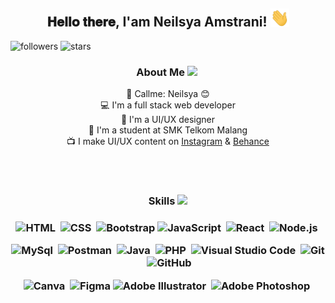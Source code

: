 <div align="center">

  
<h2> 𝐇𝐞𝐥𝐥𝐨 𝐭𝐡𝐞𝐫𝐞, I'am Neilsya Amstrani! <img src="https://github.com/ABSphreak/ABSphreak/blob/master/gifs/Hi.gif" width="30px"></h2>
</div>

![followers](https://img.shields.io/github/followers/Neilsya29RPL?style=social)
![stars](https://img.shields.io/github/stars/Neilsya29RPL?style=social)

<!--
**Neilsya29RPL/Neilsya29RPL** is a ✨ _special_ ✨ repository because its `README.md` (this file) appears on your GitHub profile.

Here are some ideas to get you started:

- 🔭 I’m currently working on ...
- 🌱 I’m currently learning ...
- 👯 I’m looking to collaborate on ...
- 🤔 I’m looking for help with ...
- 💬 Ask me about ...
- 📫 How to reach me: ...
- 😄 Pronouns: ...
- ⚡ Fun fact: ...
-->

<div align="center">

<h3>About Me <img src="https://media.giphy.com/media/iY8CRBdQXODJSCERIr/giphy.gif" width="30px">&nbsp;</h3>

🧕 Callme: Neilsya 😊 <br>
💻 I'm a full stack web developer <br>
🎨 I'm a UI/UX designer <br>
🏫 I'm a student at SMK Telkom Malang <br>
📺 I make UI/UX content on [Instagram](https://www.instagram.com/desainuiux_/) & [Behance](https://www.behance.net/neilsyaamstrani/projects) <br>
 </div>
 
 <br><br>
 
 <div align="center">
  <h3>Skills <img src = "https://media2.giphy.com/media/QssGEmpkyEOhBCb7e1/giphy.gif?cid=ecf05e47a0n3gi1bfqntqmob8g9aid1oyj2wr3ds3mg700bl&rid=giphy.gif" width = 32px><h3>
  
![HTML](https://img.shields.io/badge/-HTML-05122A?style=flat&logo=HTML5)&nbsp;
![CSS](https://img.shields.io/badge/-CSS-05122A?style=flat&logo=CSS3&logoColor=1572B6)&nbsp;
![Bootstrap](https://img.shields.io/badge/-Bootstrap-05122A?style=flat&logo=bootstrap&logoColor=563D7C)
![JavaScript](https://img.shields.io/badge/-JavaScript-05122A?style=flat&logo=javascript)&nbsp;
![React](https://img.shields.io/badge/-React-05122A?style=flat&logo=react)&nbsp;
![Node.js](https://img.shields.io/badge/-Node.js-05122A?style=flat&logo=node.js)&nbsp;

![MySql](https://img.shields.io/badge/-MySql-05122A?style=flat&logo=MySql)&nbsp;
![Postman](https://img.shields.io/badge/-Postman-05122A?style=flat&logo=Postman)&nbsp;
![Java](https://img.shields.io/badge/-Java-05122A?style=flat&logo=Java&logoColor=FFA518)&nbsp;
![PHP](https://img.shields.io/badge/-PHP-05122A?style=flat&logo=PHP)&nbsp;
![Visual Studio Code](https://img.shields.io/badge/-Visual%20Studio%20Code-05122A?style=flat&logo=visual-studio-code&logoColor=007ACC)&nbsp;
![Git](https://img.shields.io/badge/-Git-05122A?style=flat&logo=git)&nbsp;
![GitHub](https://img.shields.io/badge/-GitHub-05122A?style=flat&logo=github)&nbsp;

![Canva](https://img.shields.io/badge/-Canva-05122A?style=flat&logo=canva)&nbsp;
![Figma](https://img.shields.io/badge/-Figma-05122A?style=flat&logo=figma-ide&logoColor=2C2255)
![Adobe Illustrator](https://img.shields.io/badge/-Illustrator-05122A?style=flat&logo=adobe-illustrator)&nbsp;
![Adobe Photoshop](https://img.shields.io/badge/-Photoshop-05122A?style=flat&logo=adobe-Photoshop)&nbsp;
    </div>
    <br>
    <div align="center">
    

<br>
